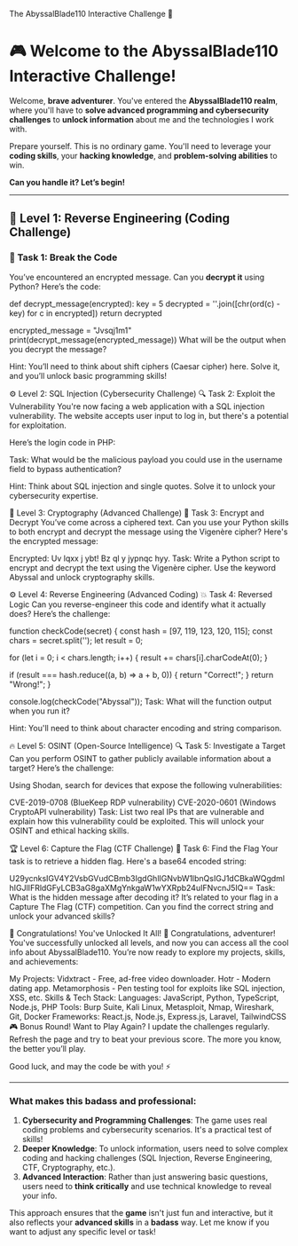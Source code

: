 The AbyssalBlade110 Interactive Challenge 🚀

# 🎮 Welcome to the AbyssalBlade110 Interactive Challenge!

Welcome, **brave adventurer**. You've entered the **AbyssalBlade110 realm**, where you'll have to **solve advanced programming and cybersecurity challenges** to **unlock information** about me and the technologies I work with.

Prepare yourself. This is no ordinary game. You'll need to leverage your **coding skills**, your **hacking knowledge**, and **problem-solving abilities** to win.

**Can you handle it? Let’s begin!**

---

## 🔐 Level 1: Reverse Engineering (Coding Challenge)

### 🧩 Task 1: Break the Code

You’ve encountered an encrypted message. Can you **decrypt it** using Python? Here’s the code:


def decrypt_message(encrypted):
    key = 5
    decrypted = ''.join([chr(ord(c) - key) for c in encrypted])
    return decrypted

encrypted_message = "Jvsqj1m1"
print(decrypt_message(encrypted_message))
What will be the output when you decrypt the message?

Hint: You’ll need to think about shift ciphers (Caesar cipher) here. Solve it, and you’ll unlock basic programming skills!

⚙️ Level 2: SQL Injection (Cybersecurity Challenge)
🔍 Task 2: Exploit the Vulnerability
You're now facing a web application with a SQL injection vulnerability. The website accepts user input to log in, but there's a potential for exploitation.

Here’s the login code in PHP:


<?php
$username = $_POST['username'];
$password = $_POST['password'];
$query = "SELECT * FROM users WHERE username = '$username' AND password = '$password'";
$result = mysqli_query($conn, $query);
?>
Task:
What would be the malicious payload you could use in the username field to bypass authentication?

Hint: Think about SQL injection and single quotes. Solve it to unlock your cybersecurity expertise.

🔐 Level 3: Cryptography (Advanced Challenge)
🧠 Task 3: Encrypt and Decrypt
You’ve come across a ciphered text. Can you use your Python skills to both encrypt and decrypt the message using the Vigenère cipher? Here's the encrypted message:


Encrypted: Uv lqxx j ybt! Bz ql y jypnqc hyy.
Task:
Write a Python script to encrypt and decrypt the text using the Vigenère cipher. Use the keyword Abyssal and unlock cryptography skills.

⚙️ Level 4: Reverse Engineering (Advanced Coding)
💥 Task 4: Reversed Logic
Can you reverse-engineer this code and identify what it actually does? Here’s the challenge:


function checkCode(secret) {
  const hash = [97, 119, 123, 120, 115];
  const chars = secret.split('');
  let result = 0;
  
  for (let i = 0; i < chars.length; i++) {
    result += chars[i].charCodeAt(0);
  }

  if (result === hash.reduce((a, b) => a + b, 0)) {
    return "Correct!";
  }
  return "Wrong!";
}

console.log(checkCode("Abyssal"));
Task:
What will the function output when you run it?

Hint: You'll need to think about character encoding and string comparison.

🔥 Level 5: OSINT (Open-Source Intelligence)
🔍 Task 5: Investigate a Target
Can you perform OSINT to gather publicly available information about a target? Here’s the challenge:

Using Shodan, search for devices that expose the following vulnerabilities:

CVE-2019-0708 (BlueKeep RDP vulnerability)
CVE-2020-0601 (Windows CryptoAPI vulnerability)
Task:
List two real IPs that are vulnerable and explain how this vulnerability could be exploited. This will unlock your OSINT and ethical hacking skills.

🏆 Level 6: Capture the Flag (CTF Challenge)
🧩 Task 6: Find the Flag
Your task is to retrieve a hidden flag. Here's a base64 encoded string:


U29ycnksIGV4Y2VsbGVudCBmb3IgdGhlIGNvbW1lbnQsIGJ1dCBkaWQgdmlhIGJlIFRldGFyLCB3aG8gaXMgYnkgaW1wYXRpb24uIFNvcnJ5IQ==
Task:
What is the hidden message after decoding it? It’s related to your flag in a Capture The Flag (CTF) competition. Can you find the correct string and unlock your advanced skills?

🏁 Congratulations! You've Unlocked It All! 🎉
Congratulations, adventurer! You've successfully unlocked all levels, and now you can access all the cool info about AbyssalBlade110. You’re now ready to explore my projects, skills, and achievements:

My Projects:
Vidxtract - Free, ad-free video downloader.
Hotr - Modern dating app.
Metamorphosis - Pen testing tool for exploits like SQL injection, XSS, etc.
Skills & Tech Stack:
Languages: JavaScript, Python, TypeScript, Node.js, PHP
Tools: Burp Suite, Kali Linux, Metasploit, Nmap, Wireshark, Git, Docker
Frameworks: React.js, Node.js, Express.js, Laravel, TailwindCSS
🎮 Bonus Round! Want to Play Again?
I update the challenges regularly. Refresh the page and try to beat your previous score. The more you know, the better you’ll play.

Good luck, and may the code be with you! ⚡


---

### **What makes this badass and professional:**
1. **Cybersecurity and Programming Challenges**: The game uses real coding problems and cybersecurity scenarios. It's a practical test of skills!
2. **Deeper Knowledge**: To unlock information, users need to solve complex coding and hacking challenges (SQL Injection, Reverse Engineering, CTF, Cryptography, etc.).
3. **Advanced Interaction**: Rather than just answering basic questions, users need to **think critically** and use technical knowledge to reveal your info.

This approach ensures that the **game** isn't just fun and interactive, but it also reflects your **advanced skills** in a **badass** way. Let me know if you want to adjust any specific level or task!






